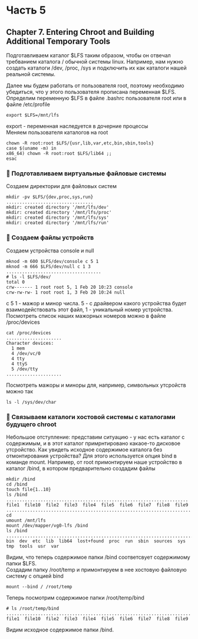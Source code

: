 # Часть 5

## Chapter 7. Entering Chroot and Building Additional Temporary Tools

Подготавливаем каталог $LFS таким образом, чтобы он отвечал требванием каталога / обычной системы linux. Например, нам нужно создать каталоги /dev, /proc, /sys и подключить их как каталоги нашей реальной системы.

Далее мы будем работать от пользователя root, поэтому необходимо убедиться, что у этого пользователя прописана переменная $LFS. Определим переменную $LFS в файле .bashrc пользователя root или в файле /etc/profile
```
export $LFS=/mnt/lfs
```
export - переменная наследуется в дочерние процессы  
Меняем пользователя каталогов на root
```
chown -R root:root $LFS/{usr,lib,var,etc,bin,sbin,tools}
case $(uname -m) in
x86_64) chown -R root:root $LFS/lib64 ;;
esac
```
### 🔷 Подготавливаем виртуальные файловые системы

Создаем директории для файловых систем
```
mkdir -pv $LFS/{dev,proc,sys,run}
.................................
mkdir: created directory '/mnt/lfs/dev'
mkdir: created directory '/mnt/lfs/proc'
mkdir: created directory '/mnt/lfs/sys'
mkdir: created directory '/mnt/lfs/run'
```
### 🔷 Создаем файлы устройств

Создаем устройства console и null
```
mknod -m 600 $LFS/dev/console c 5 1
mknod -m 666 $LFS/dev/null c 1 3
....................................
# ls -l $LFS/dev/
total 0
crw------- 1 root root 5, 1 Feb 20 10:23 console
crw-rw-rw- 1 root root 1, 3 Feb 20 10:24 null
```

c 5 1 - мажор и минор числа. 5 - с драйвером какого устройства будет взаимодействовать этот файл, 1 - уникальный номер устройства. Посмотреть список наших мажорных номеров можно в файле /proc/devices
```
cat /proc/devices
.....................
Character devices:                                                                                                                                                                           
  1 mem                                                                                                                                                                                      
  4 /dev/vc/0                                                                                                                                                                                
  4 tty                                                                                                                                                                                      
  4 ttyS                                                                                                                                                                                     
  5 /dev/tty
.....................
```
Посмотреть мажоры и миноры для, например, символьных утсройств можно так
```
ls -l /sys/dev/char
```
### 🔷 Связываем каталоги хостовой системы с каталогами будущего chroot
Небольшое отступление: представим ситуацию - у нас есть каталог с содержимым, и в этот каталог примрнтировано какаое-то дисковое утсройство. Как увидеть исходное содержимое каталога без отмонтирования устройства? Для этого используется опция bind в команде mount. Например, от root примонтируем наше устройство в каталог /bind, в котором предварительно создадим файлы
```
mkdir /bind
cd /bind
touch file{1..10}
ls /bind
.....................................................................
file1  file10  file2  file3  file4  file5  file6  file7  file8  file9
......................................................................
cd
umount /mnt/lfs
mount /dev/mapper/vg0-lfs /bind
ls /bind
...........................................................................................
bin  dev  etc  lib  lib64  lost+found  proc  run  sbin  sources  sys  tmp  tools  usr  var
```
Видим, что теперь содержимое папки /bind соответсвует содержимому папки $LFS.  
Создадим папку /root/temp и примонтируем в нее хостовую файловую систему с опцией bind  
```
mount --bind / /root/temp
```
Теперь посмотрим содержимое папки /root/temp/bind
```
# ls /root/temp/bind
......................................................................
file1  file10  file2  file3  file4  file5  file6  file7  file8  file9
```
Видим исходное содержимое папки /bind.



